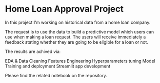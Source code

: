 # Home Loan Approval Project

In this project I'm working on historical data from a home loan company.

The request is to use the data to build a predictive model which users can use when making a loan request.
The users will receive immediately a feedback stating whether they are going to be eligible for a loan or not.

The results are achived via:

EDA & Data Cleaning
Features Engineering
Hyperparameters tuning
Model Training and deployment
Streamlit app development

Please find the related notebook on the repository.

